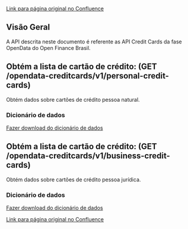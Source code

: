 [Link para página original no Confluence](https://openfinancebrasil.atlassian.net/wiki/spaces/OF/pages/180257234)

## **Visão Geral**

A API descrita neste documento é referente as API Credit Cards da fase OpenData do Open Finance Brasil.

## **Obtém a lista de cartão de crédito**: (GET /opendata-creditcards/v1/personal-credit-cards)

Obtém dados sobre cartões de crédito pessoa natural.

### Dicionário de dados

[Fazer download do dicionário de dados](https://openbanking-brasil.github.io/openapi/dictionary/getPersonalCreditCards_v1.csv)

## **Obtém a lista de cartão de crédito**: (GET /opendata-creditcards/v1/business-credit-cards)

Obtém dados sobre cartões de crédito pessoa jurídica.

### Dicionário de dados

[Fazer download do dicionário de dados](https://openbanking-brasil.github.io/openapi/dictionary/getBusinessCreditCards_v1.csv)

[Link para página original no Confluence](https://openfinancebrasil.atlassian.net/wiki/spaces/OF/pages/180257234)